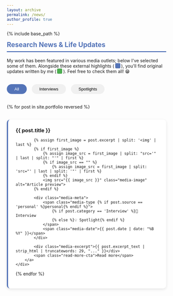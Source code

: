```yaml
---
layout: archive
permalink: /news/
author_profile: true
---
```


{% include base_path %}

<style>
.media-grid {
    display: grid;
    grid-template-columns: repeat(auto-fit, minmax(300px, 1fr));
    gap: 2rem;
    margin-top: 2rem;
}

.media-card {
    background: white;
    border-radius: 10px;
    padding: 1.5rem;
    box-shadow: 0 3px 10px rgba(0,0,0,0.1);
    transition: transform 0.2s ease;
    border-left: 4px solid #5474B8;
}

.media-card:hover {
    transform: translateY(-5px);
}

.media-meta {
    display: flex;
    gap: 1rem;
    align-items: center;
    margin-bottom: 1rem;
}

.media-type {
    background: #5474B8;
    color: white;
    padding: 0.3rem 0.8rem;
    border-radius: 15px;
    font-size: 0.9em;
}

.media-type.personal {
    background: #4CAF50; /* Green color for personal content */
}
    
.media-excerpt {
    color: #666;
    margin: 1rem 0;
    line-height: 1.6;
}

.media-date {
    color: #888;
    font-size: 0.9em;
    margin-top: auto;
}

.filter-buttons {
    display: flex;
    gap: 1rem;
    margin: 2rem 0;
}

.filter-button {
    padding: 0.5rem 1.5rem;
    border-radius: 20px;
    background: #f0f0f0;
    border: none;
    cursor: pointer;
    transition: all 0.2s ease;
}

.filter-button.active {
    background: #5474B8;
    color: white;
}

.media-image {
    height: 180px;
    border-radius: 8px;
    object-fit: cover;
    margin: 1rem 0;
    width: 100%;
    transition: transform 0.3s ease;
}

.media-header {
    display: flex;
    justify-content: space-between;
    align-items: center;
    margin-bottom: 0.5rem;
}

.media-image-placeholder {
    height: 180px;
    background: #f0f4ff;
    border-radius: 8px;
    margin: 1rem 0;
}

.card-link {
    text-decoration: none !important;
    color: inherit;
    display: block;
    height: 100%;
}

.card-link:hover {
    text-decoration: none !important;
}

.media-image {
    cursor: pointer;
}

.color-indicator {
    display: inline-block;
    width: 14px;
    height: 14px;
    border-radius: 3px;
    margin: 0 3px -2px;
    border: 1px solid rgba(0,0,0,0.1);
}

.external-indicator {
    background: #5474B8; /* Your existing blue */
}

.personal-indicator {
    background: #4CAF50; /* Your existing green */
}
    
.media-excerpt {
    position: relative;
    max-height: 6em; /* Show 4 lines (1.5em line-height) */
    overflow: hidden;
    margin: 1rem 0 1.5rem;
}

.media-excerpt::after {
    content: "";
    position: absolute;
    bottom: 0;
    left: 0;
    right: 0;
    height: 2em;
    background: linear-gradient(to bottom, rgba(255,255,255,0) 0%, rgba(255,255,255,0.9) 100%);
}

.read-more-cta {
    color: #5474B8;
    font-weight: 600;
    display: inline-flex;
    align-items: center;
    gap: 0.3rem;
    margin-top: 0.5rem;
    position: relative;
    z-index: 1;
}

.read-more-cta::after {
    content: "→";
    font-size: 1.1em;
}
    
</style>

<div class="section-card">
<h2 style="color: #5474B8; border-bottom: 3px solid #5474B8; padding-bottom: 0.5rem; margin-top: 0.5rem;">Research News & Life Updates</h2>

<p>My work has been featured in various media outlets; below I've selected some of them. Alongside these external highlights (<span class="color-indicator external-indicator"></span>), you'll find original updates written by me (<span class="color-indicator personal-indicator"></span>). Feel free to check them all! 😁</p>

<div class="filter-buttons">
    <button class="filter-button active" data-filter="all">All</button>
    <button class="filter-button" data-filter="interview">Interviews</button>
    <button class="filter-button" data-filter="spotlight">Spotlights</button>
</div>

<div class="media-grid">
{% for post in site.portfolio reversed %}
    <div class="media-card" data-type="{{ post.category | downcase }}">
        <a href="{{ post.url }}" class="card-link">
            <div class="media-header">
                <h3 style="margin: 0;">{{ post.title }}</h3>
            </div>

            {% assign first_image = post.excerpt | split: '<img' | last %}
            {% if first_image %}
                {% assign image_src = first_image | split: "src='" | last | split: "'" | first %}
                {% if image_src == "" %}
                    {% assign image_src = first_image | split: 'src="' | last | split: '"' | first %}
                {% endif %}
                <img src="{{ image_src }}" class="media-image" alt="Article preview">
            {% endif %}
        
            <div class="media-meta">
                <span class="media-type {% if post.source == 'personal' %}personal{% endif %}">
                    {% if post.category == 'Interview' %}🎤 Interview
                    {% else %}💡 Spotlight{% endif %}
                </span>
                <span class="media-date">{{ post.date | date: "%B %Y" }}</span>
            </div>
            
            <div class="media-excerpt">{{ post.excerpt_text | strip_html | truncatewords: 29, "..." }}</div>
            <span class="read-more-cta">Read more</span>
        </a>
    </div>
{% endfor %}
</div>

<script>
document.querySelectorAll('.filter-button').forEach(button => {
    button.addEventListener('click', () => {
        document.querySelector('.filter-button.active').classList.remove('active');
        button.classList.add('active');
        const filter = button.dataset.filter;
        
        document.querySelectorAll('.media-card').forEach(card => {
            card.style.display = (filter === 'all' || card.dataset.type === filter) 
                ? 'block' : 'none';
        });
    });
});
</script>
